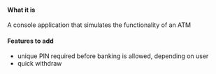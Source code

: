 #### What it is
A console application that simulates the functionality of an ATM

#### Features to add
- unique PIN required before banking is allowed, depending on user
- quick withdraw
